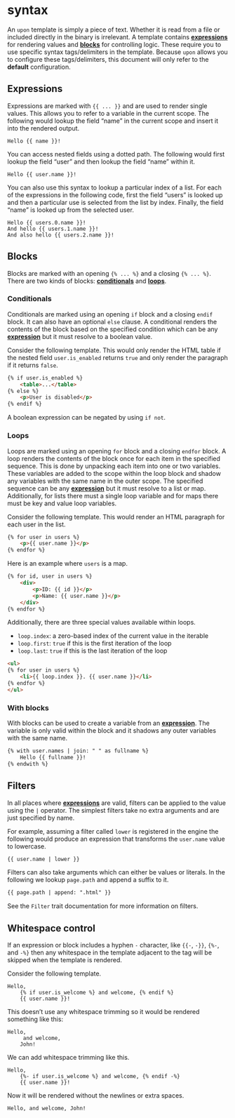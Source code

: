 <!-- generated by tools/gen-readme -->

# syntax

An `upon` template is simply a piece of text. Whether it is read from a file
or included directly in the binary is irrelevant. A template contains
[**expressions**](#expressions) for rendering values and
[**blocks**](#blocks) for controlling logic. These require you to use
specific syntax tags/delimiters in the template. Because `upon` allows you
to configure these tags/delimiters, this document will only refer to the
**default** configuration.

## Expressions

Expressions are marked with `{{ ... }}` and are used to render single
values. This allows you to refer to a variable in the current scope. The
following would lookup the field “name” in the current scope and insert it
into the rendered output.

```text
Hello {{ name }}!
```

You can access nested fields using a dotted path. The following would first
lookup the field “user” and then lookup the field “name” within it.

```text
Hello {{ user.name }}!
```

You can also use this syntax to lookup a particular index of a list. For
each of the expressions in the following code, first the field “users” is
looked up and then a particular use is selected from the list by index.
Finally, the field “name” is looked up from the selected user.

```text
Hello {{ users.0.name }}!
And hello {{ users.1.name }}!
And also hello {{ users.2.name }}!
```

## Blocks

Blocks are marked with an opening `{% ... %}` and a closing `{% ... %}`.
There are two kinds of blocks: [**conditionals**](#conditionals) and
[**loops**](#loops).

### Conditionals

Conditionals are marked using an opening `if` block and a closing `endif`
block. It can also have an optional `else` clause. A conditional renders the
contents of the block based on the specified condition which can be any
[**expression**](#expressions) but it must resolve to a boolean value.

Consider the following template. This would only render the HTML table if
the nested field `user.is_enabled` returns `true` and only render the
paragraph if it returns `false`.

```html
{% if user.is_enabled %}
    <table>...</table>
{% else %}
    <p>User is disabled</p>
{% endif %}
```

A boolean expression can be negated by using `if not`.

### Loops

Loops are marked using an opening `for` block and a closing `endfor` block.
A loop renders the contents of the block once for each item in the specified
sequence. This is done by unpacking each item into one or two variables.
These variables are added to the scope within the loop block and shadow any
variables with the same name in the outer scope. The specified sequence can
be any [**expression**](#expressions) but it must resolve to a list or map.
Additionally, for lists there must a single loop variable and for maps there
must be key and value loop variables.

Consider the following template. This would render an HTML paragraph for
each user in the list.

```html
{% for user in users %}
    <p>{{ user.name }}</p>
{% endfor %}
```

Here is an example where `users` is a map.

```html
{% for id, user in users %}
    <div>
        <p>ID: {{ id }}</p>
        <p>Name: {{ user.name }}</p>
    </div>
{% endfor %}
```

Additionally, there are three special values available within loops.

- `loop.index`: a zero-based index of the current value in the iterable
- `loop.first`: `true` if this is the first iteration of the loop
- `loop.last`: `true` if this is the last iteration of the loop

```html
<ul>
{% for user in users %}
    <li>{{ loop.index }}. {{ user.name }}</li>
{% endfor %}
</ul>
```

### With blocks

With blocks can be used to create a variable from an
[**expression**](#expressions). The variable is only valid within the block
and it shadows any outer variables with the same name.

```html
{% with user.names | join: " " as fullname %}
    Hello {{ fullname }}!
{% endwith %}
```

## Filters

In all places where [**expressions**](#expressions) are valid, filters can
be applied to the value using the `|` operator. The simplest filters take no
extra arguments and are just specified by name.

For example, assuming a filter called `lower` is registered in the engine
the following would produce an expression that transforms the `user.name`
value to lowercase.

```html
{{ user.name | lower }}
```

Filters can also take arguments which can either be values or literals. In
the following we lookup `page.path` and append a suffix to it.

```html
{{ page.path | append: ".html" }}
```

See the `Filter` trait documentation for more information
on filters.

## Whitespace control

If an expression or block includes a hyphen `-` character, like `{{-`,
`-}}`, `{%-`, and `-%}` then any whitespace in the template adjacent to the
tag will be skipped when the template is rendered.

Consider the following template.

```text
Hello,
    {% if user.is_welcome %} and welcome, {% endif %}
    {{ user.name }}!
```

This doesn’t use any whitespace trimming so it would be rendered something
like this:

```text
Hello,
     and welcome,
    John!
```

We can add whitespace trimming like this.

```text
Hello,
    {%- if user.is_welcome %} and welcome, {% endif -%}
    {{ user.name }}!
```

Now it will be rendered without the newlines or extra spaces.

```text
Hello, and welcome, John!
```
